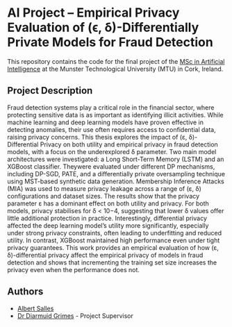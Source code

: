 # AI Project – Empirical Privacy Evaluation of (ϵ, δ)-Differentially Private Models for Fraud Detection

This repository contains the code for the final project of the [MSc in Artificial Intelligence](https://www.mtu.ie/courses/crkarti9/) at the Munster Technological University (MTU) in Cork, Ireland.

## Project Description

Fraud detection systems play a critical role in the financial sector, where protecting sensitive data is as important as identifying illicit activities. While machine learning and deep learning models have proven effective in detecting anomalies, their use often requires access to confidential data, raising privacy concerns. This thesis explores the impact of (ε, δ)-Differential Privacy on both utility and empirical privacy in fraud detection models, with a focus on the underexplored δ parameter. Two main model architectures were investigated: a Long Short-Term Memory (LSTM) and an XGBoost classifier. Theywere evaluated under different DP mechanisms, including DP-SGD, PATE, and a differentially private oversampling technique using MST-based synthetic data generation. Membership Inference Attacks (MIA) was used to measure privacy leakage across a range of (ε, δ) configurations and dataset sizes. The results show that the privacy parameter ε has a dominant effect on both utility and privacy. For both models, privacy stabilises for δ < 10−4, suggesting that lower δ values offer little additional protection in practice. Interestingly, differential privacy affected the deep learning model’s utility more significantly, especially under strong privacy constraints, often leading to underfitting and reduced utility. In contrast, XGBoost maintained high performance even under tight privacy guarantees. This work provides an empirical evaluation of how (ε, δ)-differential privacy affect the empirical privacy of models in fraud detection and shows that incrementing the training set size increases the privacy even when the performance does not.

## Authors

- [Albert Salles](https://github.com/albertsalles4)
- [Dr Diarmuid Grimes](https://scholar.google.com/citations?user=oki58f0AAAAJ&hl=en) - Project Supervisor